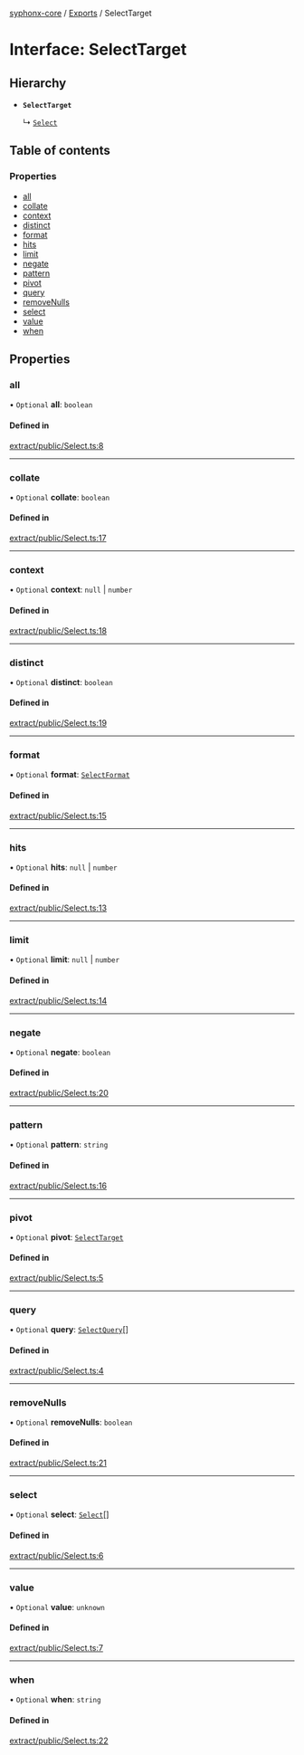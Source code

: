 [syphonx-core](../README.md) / [Exports](../modules.md) / SelectTarget

# Interface: SelectTarget

## Hierarchy

- **`SelectTarget`**

  ↳ [`Select`](Select.md)

## Table of contents

### Properties

- [all](SelectTarget.md#all)
- [collate](SelectTarget.md#collate)
- [context](SelectTarget.md#context)
- [distinct](SelectTarget.md#distinct)
- [format](SelectTarget.md#format)
- [hits](SelectTarget.md#hits)
- [limit](SelectTarget.md#limit)
- [negate](SelectTarget.md#negate)
- [pattern](SelectTarget.md#pattern)
- [pivot](SelectTarget.md#pivot)
- [query](SelectTarget.md#query)
- [removeNulls](SelectTarget.md#removenulls)
- [select](SelectTarget.md#select)
- [value](SelectTarget.md#value)
- [when](SelectTarget.md#when)

## Properties

### all

• `Optional` **all**: `boolean`

#### Defined in

[extract/public/Select.ts:8](https://github.com/dtempx/syphonx-core/blob/211cc18/extract/public/Select.ts#L8)

___

### collate

• `Optional` **collate**: `boolean`

#### Defined in

[extract/public/Select.ts:17](https://github.com/dtempx/syphonx-core/blob/211cc18/extract/public/Select.ts#L17)

___

### context

• `Optional` **context**: ``null`` \| `number`

#### Defined in

[extract/public/Select.ts:18](https://github.com/dtempx/syphonx-core/blob/211cc18/extract/public/Select.ts#L18)

___

### distinct

• `Optional` **distinct**: `boolean`

#### Defined in

[extract/public/Select.ts:19](https://github.com/dtempx/syphonx-core/blob/211cc18/extract/public/Select.ts#L19)

___

### format

• `Optional` **format**: [`SelectFormat`](../modules.md#selectformat)

#### Defined in

[extract/public/Select.ts:15](https://github.com/dtempx/syphonx-core/blob/211cc18/extract/public/Select.ts#L15)

___

### hits

• `Optional` **hits**: ``null`` \| `number`

#### Defined in

[extract/public/Select.ts:13](https://github.com/dtempx/syphonx-core/blob/211cc18/extract/public/Select.ts#L13)

___

### limit

• `Optional` **limit**: ``null`` \| `number`

#### Defined in

[extract/public/Select.ts:14](https://github.com/dtempx/syphonx-core/blob/211cc18/extract/public/Select.ts#L14)

___

### negate

• `Optional` **negate**: `boolean`

#### Defined in

[extract/public/Select.ts:20](https://github.com/dtempx/syphonx-core/blob/211cc18/extract/public/Select.ts#L20)

___

### pattern

• `Optional` **pattern**: `string`

#### Defined in

[extract/public/Select.ts:16](https://github.com/dtempx/syphonx-core/blob/211cc18/extract/public/Select.ts#L16)

___

### pivot

• `Optional` **pivot**: [`SelectTarget`](SelectTarget.md)

#### Defined in

[extract/public/Select.ts:5](https://github.com/dtempx/syphonx-core/blob/211cc18/extract/public/Select.ts#L5)

___

### query

• `Optional` **query**: [`SelectQuery`](../modules.md#selectquery)[]

#### Defined in

[extract/public/Select.ts:4](https://github.com/dtempx/syphonx-core/blob/211cc18/extract/public/Select.ts#L4)

___

### removeNulls

• `Optional` **removeNulls**: `boolean`

#### Defined in

[extract/public/Select.ts:21](https://github.com/dtempx/syphonx-core/blob/211cc18/extract/public/Select.ts#L21)

___

### select

• `Optional` **select**: [`Select`](Select.md)[]

#### Defined in

[extract/public/Select.ts:6](https://github.com/dtempx/syphonx-core/blob/211cc18/extract/public/Select.ts#L6)

___

### value

• `Optional` **value**: `unknown`

#### Defined in

[extract/public/Select.ts:7](https://github.com/dtempx/syphonx-core/blob/211cc18/extract/public/Select.ts#L7)

___

### when

• `Optional` **when**: `string`

#### Defined in

[extract/public/Select.ts:22](https://github.com/dtempx/syphonx-core/blob/211cc18/extract/public/Select.ts#L22)
